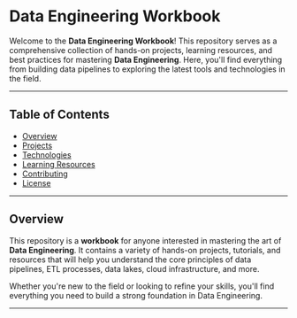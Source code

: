 # Data Engineering Workbook

Welcome to the **Data Engineering Workbook**! This repository serves as a comprehensive collection of hands-on projects, learning resources, and best practices for mastering **Data Engineering**. Here, you'll find everything from building data pipelines to exploring the latest tools and technologies in the field.

---

## Table of Contents

- [Overview](#overview)
- [Projects](#projects)
- [Technologies](#technologies)
- [Learning Resources](#learning-resources)
- [Contributing](#contributing)
- [License](#license)

---

## Overview

This repository is a **workbook** for anyone interested in mastering the art of **Data Engineering**. It contains a variety of hands-on projects, tutorials, and resources that will help you understand the core principles of data pipelines, ETL processes, data lakes, cloud infrastructure, and more.

Whether you're new to the field or looking to refine your skills, you'll find everything you need to build a strong foundation in Data Engineering.

---
